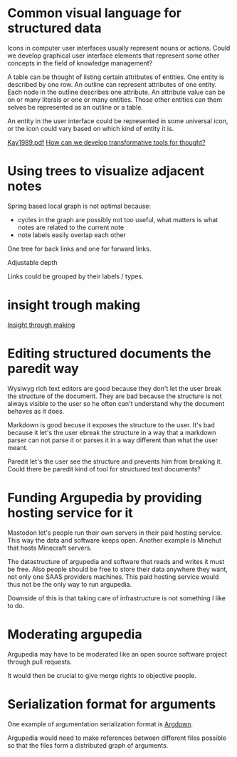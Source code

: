 # Common visual language for structured data
Icons in computer user interfaces usually represent nouns or actions. Could we develop graphical user interface elements that represent some other concepts in the field of knowledge management?

A table can be thought of listing certain attributes of entities. One entity is described by one row. An outline can represent attributes of one entity. Each node in the outline describes one attribute. An attribute value can be on or many literals or one or many entities. Those other entities can them selves be represented as an outline or a table.

An entity in the user interface could be represented in some universal icon, or the icon could vary based on which kind of entity it is.

[Kay1989.pdf](https://numinous.productions/ttft/assets/Kay1989.pdf)
[How can we develop transformative tools for thought?](https://numinous.productions/ttft/)

# Using trees to visualize adjacent notes
Spring based local graph is not optimal because:
- cycles in the graph are possibly not too useful, what matters is what notes are related to the current note
- note labels easily overlap each other

One tree for back links and one for forward links.

Adjustable depth

Links could be grouped by their labels / types.

# insight trough making
[Insight through making](https://notes.andymatuschak.org/Insight_through_making)

# Editing structured documents the paredit way

Wysiwyg rich text editors are good because they don't let the user break the structure of the document. They are bad because the structure is not always visible to the user so he often can't understand why the document behaves as it does.

Markdown is good becuse it exposes the structure to the user. It's bad because it let's the user ebreak the structure in a way that a markdown parser can not parse it or parses it in a way different than what the user meant.

Paredit let's the user see the structure and prevents him from breaking it. Could there be paredit kind of tool for structured text documents?

# Funding Argupedia by providing hosting service for it
Mastodon let's people run their own servers in their paid hosting service. This way the data and software keeps open. Another example is Minehut that hosts Minecraft servers.

The datastructure of argupedia and software that reads and writes it must be free. Also people should be free to store their data anywhere they want, not only one SAAS providers machines. This paid hosting service would thus not be the only way to run argupedia.

Downside of this is that taking care of infrastructure is not something I like to do.

# Moderating argupedia
Argupedia may have to be moderated like an open source software project through pull requests.

It would then be crucial to give merge rights to objective people.

# Serialization format for arguments
One example of argumentation serialization format is [Argdown](https://argdown.org/).

Argupedia would need to make references between different files possible so that the files form a distributed graph of arguments.